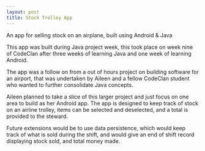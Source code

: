 ```yaml
---
layout: post
title: Stock Trolley App
---
```


An app for selling stock on an airplane, built using Android & Java

This app was built during Java project week, this took place on week nine of CodeClan after three weeks of learning Java and one week of learning Android.

The app was a follow on from a out of hours project on building software for an airport, that was undertaken by Aileen and a fellow CodeClan student who wanted to further consolidate Java concepts.

Aileen planned to take a slice of this larger project and just focus on one area to build as her Android app. The app is designed to keep track of stock on an airline trolley, items can be selected and deselected, and a total is provided to the steward.

Future extensions would be to use data persistence, which would keep track of what is sold during the shift, and would give an end of shift record displaying stock sold, and total money made.
